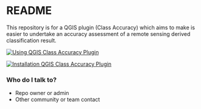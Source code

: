 # README #

This repository is for a QGIS plugin (Class Accuracy) which aims to make is easier to undertake an accuracy assessment of a remote sensing derived classification result.

[![Using QGIS Class Accuracy Plugin](https://img.youtube.com/vi/npK-Ssq2AYY/0.jpg)](https://www.youtube.com/watch?v=npK-Ssq2AYY "How to use the QGIS Class Accuracy plugin")

[![Installation QGIS Class Accuracy Plugin](https://img.youtube.com/vi/NJRdKpmujRo/0.jpg)](https://www.youtube.com/watch?v=NJRdKpmujRo "Installation of QGIS Class Accuracy Plugin")


### Who do I talk to? ###

* Repo owner or admin
* Other community or team contact
